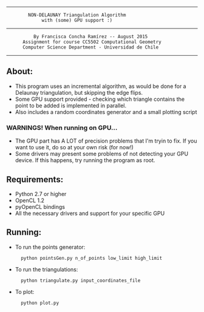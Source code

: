 **************************************************************
			NON-DELAUNAY Triangulation Algorithm
				 with (some) GPU support :)
**************************************************************
              By Francisca Concha Ramírez -- August 2015
          Assignment for course CC5502 Computational Geometry
	      Computer Science Department - Universidad de Chile
***************************************************************

## About:
- This program uses an incremental algorithm, as would be done for a Delaunay
  triangulation, but skipping the edge flips.
- Some GPU support provided - checking which triangle contains the point to
  be added is implemented in parallel.
- Also includes a random coordinates generator and a small plotting script

### WARNINGS! When running on GPU...
- The GPU part has A LOT of precision problems that I'm tryin to fix. 
  If you want to use it, do so at your own risk (for now!)
- Some drivers may present some problems of not detecting your GPU device.
  If this happens, try running the program as root.

## Requirements:
- Python 2.7 or higher
- OpenCL 1.2
- pyOpenCL bindings
- All the necessary drivers and support for your specific GPU

## Running:
- To run the points generator:

        python pointsGen.py n_of_points low_limit high_limit

- To run the triangulations:

        python triangulate.py input_coordinates_file

- To plot:

	    python plot.py
